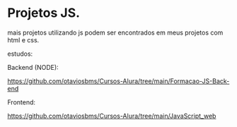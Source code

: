 # Projetos JS.
  mais projetos utilizando js podem ser encontrados em meus projetos com html e css.

estudos:

Backend (NODE):

https://github.com/otaviosbms/Cursos-Alura/tree/main/Formacao-JS-Back-end

Frontend:

https://github.com/otaviosbms/Cursos-Alura/tree/main/JavaScript_web
